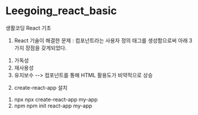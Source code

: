 # Leegoing_react_basic
생활코딩 React 기초

1. React 기술이 해결한 문제
: 컴포넌트라는 사용자 정의 태그를 생성함으로써 아래 3가지 장점을 갖게되었다.
  1) 가독성
  2) 재사용성
  3) 유지보수
  --> 컴포넌트를 통해 HTML 활용도가 비약적으로 상승


2. create-react-app 설치
  1) npx
    npx create-react-app my-app
  2) npm
    npm init react-app my-app